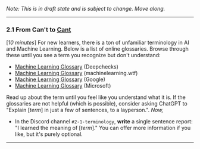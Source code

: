 *Note: This is in draft state and is subject to change. Move along.*

---

### 2.1 From Can't to [Cant](https://www.dictionary.com/browse/cant)

[*10 minutes*] For new learners, there is a ton of unfamiliar terminology in AI and Machine Learning. Below is a list of online glossaries. Browse through these until you see a term you recognize but don't understand:

* [Machine Learning Glossary](https://www.deepchecks.com/glossary/) (Deepchecks)
* [Machine Learning Glossary](https://machinelearning.wtf/) (machinelearning.wtf)
* [Machine Learning Glossary](https://developers.google.com/machine-learning/glossary) (Google)
* [Machine Learning Glossary](https://learn.microsoft.com/en-us/dotnet/machine-learning/resources/glossary) (Microsoft)

Read up about the term until you feel like you understand what it is. If the glossaries are not helpful (which is possible), consider asking ChatGPT to "Explain [*term*] in just a few of sentences, to a layperson.". *Now,* 

* In the Discord channel `#2-1-terminology`, **write** a single sentence report: "I learned the meaning of [*term*]." You can offer more information if you like, but it's purely optional.

---


